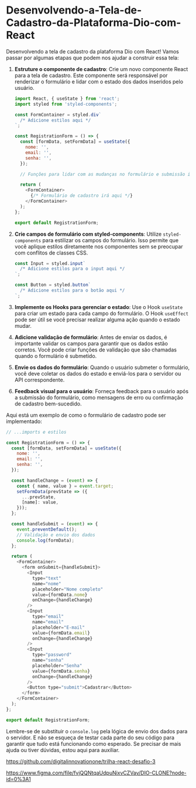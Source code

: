 # Desenvolvendo-a-Tela-de-Cadastro-da-Plataforma-Dio-com-React

Desenvolvendo a tela de cadastro da plataforma Dio com React! Vamos passar por algumas etapas que podem nos ajudar a construir essa tela:

1. **Estruture o componente de cadastro**:
   Crie um novo componente React para a tela de cadastro. Este componente será responsável por renderizar o formulário e lidar com o estado dos dados inseridos pelo usuário.

   ```javascript
   import React, { useState } from 'react';
   import styled from 'styled-components';

   const FormContainer = styled.div`
     /* Adicione estilos aqui */
   `;

   const RegistrationForm = () => {
     const [formData, setFormData] = useState({
       nome: '',
       email: '',
       senha: '',
     });

     // Funções para lidar com as mudanças no formulário e submissão irão aqui

     return (
       <FormContainer>
         {/* Formulário de cadastro irá aqui */}
       </FormContainer>
     );
   };

   export default RegistrationForm;
   ```

2. **Crie campos de formulário com styled-components**:
   Utilize `styled-components` para estilizar os campos do formulário. Isso permite que você aplique estilos diretamente nos componentes sem se preocupar com conflitos de classes CSS.

   ```javascript
   const Input = styled.input`
     /* Adicione estilos para o input aqui */
   `;

   const Button = styled.button`
     /* Adicione estilos para o botão aqui */
   `;
   ```

3. **Implemente os Hooks para gerenciar o estado**:
   Use o Hook `useState` para criar um estado para cada campo do formulário. O Hook `useEffect` pode ser útil se você precisar realizar alguma ação quando o estado mudar.

4. **Adicione validação de formulário**:
   Antes de enviar os dados, é importante validar os campos para garantir que os dados estão corretos. Você pode criar funções de validação que são chamadas quando o formulário é submetido.

5. **Envie os dados do formulário**:
   Quando o usuário submeter o formulário, você deve coletar os dados do estado e enviá-los para o servidor ou API correspondente.

6. **Feedback visual para o usuário**:
   Forneça feedback para o usuário após a submissão do formulário, como mensagens de erro ou confirmação de cadastro bem-sucedido.

Aqui está um exemplo de como o formulário de cadastro pode ser implementado:

```javascript
// ...imports e estilos

const RegistrationForm = () => {
  const [formData, setFormData] = useState({
    nome: '',
    email: '',
    senha: '',
  });

  const handleChange = (event) => {
    const { name, value } = event.target;
    setFormData(prevState => ({
      ...prevState,
      [name]: value,
    }));
  };

  const handleSubmit = (event) => {
    event.preventDefault();
    // Validação e envio dos dados
    console.log(formData);
  };

  return (
    <FormContainer>
      <form onSubmit={handleSubmit}>
        <Input
          type="text"
          name="nome"
          placeholder="Nome completo"
          value={formData.nome}
          onChange={handleChange}
        />
        <Input
          type="email"
          name="email"
          placeholder="E-mail"
          value={formData.email}
          onChange={handleChange}
        />
        <Input
          type="password"
          name="senha"
          placeholder="Senha"
          value={formData.senha}
          onChange={handleChange}
        />
        <Button type="submit">Cadastrar</Button>
      </form>
    </FormContainer>
  );
};

export default RegistrationForm;
```

Lembre-se de substituir o `console.log` pela lógica de envio dos dados para o servidor. E não se esqueça de testar cada parte do seu código para garantir que tudo está funcionando como esperado. Se precisar de mais ajuda ou tiver dúvidas, estou aqui para auxiliar. 

https://github.com/digitalinnovationone/trilha-react-desafio-3

https://www.figma.com/file/fvjQQNtqaUdpuNixvCZVav/DIO-CLONE?node-id=0%3A1
